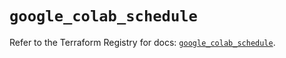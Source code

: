 # `google_colab_schedule`

Refer to the Terraform Registry for docs: [`google_colab_schedule`](https://registry.terraform.io/providers/hashicorp/google/6.41.0/docs/resources/colab_schedule).
